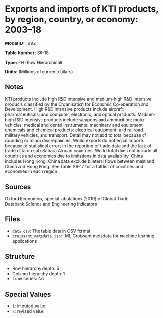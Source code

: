 # Exports and imports of KTI products, by region, country, or economy: 2003–18

**Modal ID:** 1992

**Table Number:** S6-18

**Type:** RH (Row Hierarchical)

**Units:** (Millions of current dollars)

## Notes

KTI products include high R&D intensive and medium-high R&D intensive products classified by the Organisation for Economic Co-operation and Development. High R&D intensive products include aircraft; pharmaceuticals; and computer, electronic, and optical products. Medium-high R&D intensive products include weapons and ammunition; motor vehicles; medical and dental instruments; machinery and equipment; chemicals and chemical products; electrical equipment; and railroad, military vehicles, and transport. Detail may not add to total because of rounding or minor discrepancies. World exports do not equal imports because of statistical errors in the reporting of trade data and the lack of trade data on sub-Sahara African countries. World total does not include all countries and economies due to limitations in data availability. China includes Hong Kong. China data exclude bilateral flows between mainland China and Hong Kong. See Table S6-17 for a full list of countries and economies in each region.

## Sources

Oxford Economics, special tabulations (2019) of Global Trade Databank.Science and Engineering Indicators

## Files

- `data.csv`: The table data in CSV format
- `croissant_metadata.json`: ML Croissant metadata for machine learning applications

## Structure

- Row hierarchy depth: 5
- Column hierarchy depth: 1
- Time series: No

## Special Values

- `i`: imputed value
- `r`: revised value
